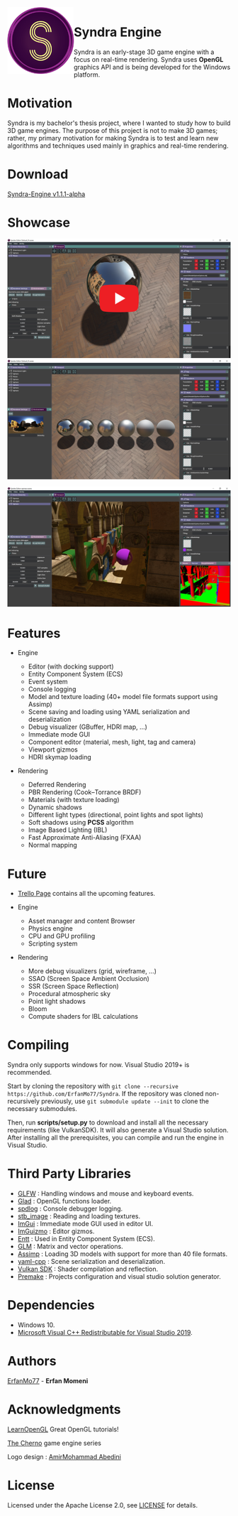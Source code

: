 <img align="left" width="150" src="https://github.com/ErfanMo77/Syndra/blob/master/Syndra-Editor/assets/Logo/GITLOGO.png"/>

# Syndra Engine
Syndra is an early-stage 3D game engine with a focus on real-time rendering. Syndra uses **OpenGL** graphics API and is being developed for the Windows platform.

# Motivation
Syndra is my bachelor's thesis project, where I wanted to study how to build 3D game engines. The purpose of this project is not to make 3D games; rather, my primary motivation for making Syndra is to test and learn new algorithms and techniques used mainly in graphics and real-time rendering.

# Download
[Syndra-Engine v1.1.1-alpha](https://github.com/ErfanMo77/Syndra/releases/download/v1.1.1-alpha/Syndra-v1.1.1-alpha.rar)

# Showcase

[![](https://raw.githubusercontent.com/ErfanMo77/Syndra/master/Showcase/video_img_show.png)](https://www.youtube.com/watch?v=PlPZ7A7ZCdA)
[![](https://raw.githubusercontent.com/ErfanMo77/Syndra/develop/Showcase/Screenshot1_show.png)](https://raw.githubusercontent.com/ErfanMo77/Syndra/develop/Showcase/Screenshot1.png)

[![](https://raw.githubusercontent.com/ErfanMo77/Syndra/develop/Showcase/Screenshot3_show.png)](https://raw.githubusercontent.com/ErfanMo77/Syndra/develop/Showcase/Screenshot3.png)


# Features
* Engine
  * Editor (with docking support)
  * Entity Component System (ECS)
  * Event system
  * Console logging
  * Model and texture loading (40+ model file formats support using Assimp)
  * Scene saving and loading using YAML serialization and deserialization
  * Debug visualizer (GBuffer, HDRI map, ...)
  * Immediate mode GUI
  * Component editor (material, mesh, light, tag and camera)
  * Viewport gizmos
  * HDRI skymap loading
  
* Rendering
  * Deferred Rendering
  * PBR Rendering (Cook–Torrance BRDF)
  * Materials (with texture loading)
  * Dynamic shadows
  * Different light types (directional, point lights and spot lights)
  * Soft shadows using **PCSS** algorithm
  * Image Based Lighting (IBL)
  * Fast Approximate Anti-Aliasing (FXAA)
  * Normal mapping

# Future
* [Trello Page](https://trello.com/b/BW1shhAY/syndra) contains all the upcoming features.
* Engine
  * Asset manager and content Browser
  * Physics engine
  * CPU and GPU profiling
  * Scripting system


* Rendering
  * More debug visualizers (grid, wireframe, ...)
  * SSAO (Screen Space Ambient Occlusion)
  * SSR (Screen Space Reflection)
  * Procedural atmospheric sky
  * Point light shadows
  * Bloom
  * Compute shaders for IBL calculations
  
# Compiling
Syndra only supports windows for now.
Visual Studio 2019+ is recommended.

Start by cloning the repository with `git clone --recursive https://github.com/ErfanMo77/Syndra`.
If the repository was cloned non-recursively previously, use `git submodule update --init` to clone the necessary submodules.

Then, run **scripts/setup.py** to download and install all the necessary requirements (like VulkanSDK).
It will also generate a Visual Studio solution. After installing all the prerequisites,
you can compile and run the engine in Visual Studio.


# Third Party Libraries
- [GLFW](https://www.glfw.org) : Handling windows and mouse and keyboard events.
- [Glad](https://glad.dav1d.de) : OpenGL functions loader.
- [spdlog](https://github.com/gabime/spdlog) : Console debugger logging.
- [stb_image](https://github.com/nothings/stb) : Reading and loading textures.
- [ImGui](https://github.com/ocornut/imgui) : Immediate mode GUI used in editor UI.
- [ImGuizmo](https://github.com/CedricGuillemet/ImGuizmo) : Editor gizmos.
- [Entt](https://github.com/skypjack/entt) : Used in Entity Component System (ECS).
- [GLM](https://github.com/g-truc/glm) : Matrix and vector operations.
- [Assimp](https://github.com/assimp/assimp) : Loading 3D models with support for more than 40 file formats.
- [yaml-cpp](https://github.com/jbeder/yaml-cpp) : Scene serialization and deserialization.
- [Vulkan SDK](https://www.lunarg.com/vulkan-sdk) : Shader compilation and reflection.
- [Premake](https://premake.github.io) : Projects configuration and visual studio solution generator. 

# Dependencies
* Windows 10.
* [Microsoft Visual C++ Redistributable for Visual Studio 2019](https://aka.ms/vs/16/release/VC_redist.x64.exe).

# Authors
[ErfanMo77](https://github.com/ErfanMo77) - **Erfan Momeni** 

# Acknowledgments
[LearnOpenGL](https://learnopengl.com/) Great OpenGL tutorials!

[The Cherno](https://www.youtube.com/channel/UCQ-W1KE9EYfdxhL6S4twUNw) game engine series

Logo design : [AmirMohammad Abedini](https://gitlab.com/musashi1997)

# License
Licensed under the Apache License 2.0, see [LICENSE](https://github.com/ErfanMo77/Syndra/blob/master/LICENSE) for details.

